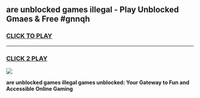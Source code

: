 
## are unblocked games illegal - Play Unblocked Gmaes & Free #gnnqh
<h3>
<a href="https://news.freeplayer.one?title=are_unblocked_games_illegal&ref=24F">CLICK TO PLAY</a></h3>
<hr>

<h3>
<a href="https://news.freeplayer.one?title=are_unblocked_games_illegal&ref=24F">CLICK 2 PLAY</a>
  
</h3>

<a href="https://news.freeplayer.one?title=are_unblocked_games_illegal&ref=24F/"><img src="https://clearcache.store/games.png"></a>


**are unblocked games illegal games unblocked: Your Gateway to Fun and Accessible Online Gaming**
